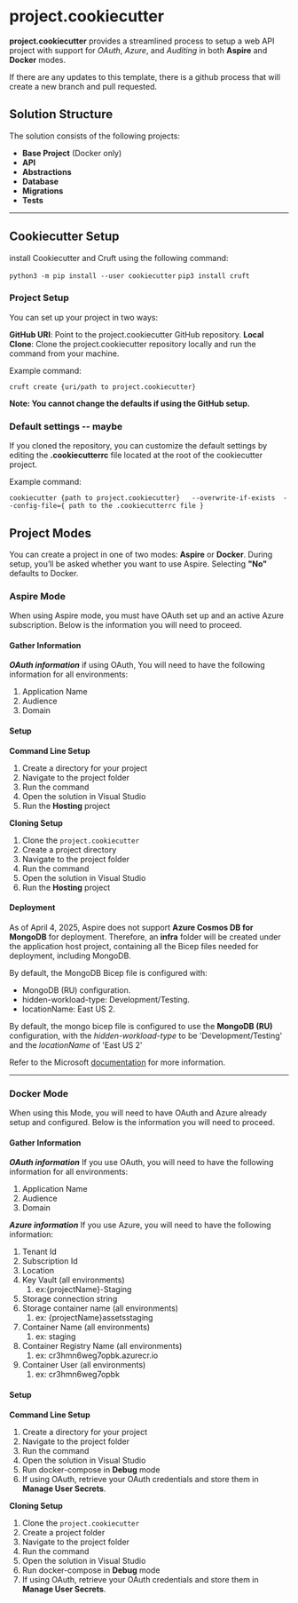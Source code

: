 # project.cookiecutter

**project.cookiecutter** provides a streamlined process to setup a web API project with support for *OAuth*, *Azure*, and *Auditing* in both **Aspire** and **Docker** modes.  

If there are any updates to this template, there is a github process that will create a new branch and pull requested.

## Solution Structure

The solution consists of the following projects:

- **Base Project** (Docker only)
- **API**
- **Abstractions**
- **Database**
- **Migrations**
- **Tests**

---

## Cookiecutter Setup

install Cookiecutter and Cruft using the following command:

 ``python3 -m pip install --user cookiecutter``
 ``pip3 install cruft``

### Project Setup

You can set up your project in two ways:

**GitHub URI**: Point to the project.cookiecutter GitHub repository.
**Local Clone**: Clone the project.cookiecutter repository locally and run the command from your machine.

Example command:

``cruft create {uri/path to project.cookiecutter}``

**Note: You cannot change the defaults if using the GitHub setup.**

### Default settings -- maybe
If you cloned the repository, you can customize the default settings by editing the **.cookiecutterrc** file located at the root of the cookiecutter project.

Example command:

``cookiecutter {path to project.cookiecutter}   --overwrite-if-exists  --config-file={ path to the .cookiecutterrc file }``


## Project Modes
You can create a project in one of two modes: **Aspire** or **Docker**. During setup, you’ll be asked whether you want to use Aspire. Selecting **"No"** defaults to Docker.

### Aspire Mode

When using Aspire mode, you must have OAuth set up and an active Azure subscription. Below is the information you will need to proceed.

#### Gather Information 

***OAuth information***
if using OAuth, You will need to have the following information for all environments:

1.  Application Name
2.  Audience
3.  Domain

#### Setup

**Command Line Setup**

1.  Create a directory for your project
2.  Navigate to the project folder
3.  Run the command
4.  Open the solution in Visual Studio
5.  Run the **Hosting** project
   
**Cloning Setup**

1.  Clone the `project.cookiecutter`
2.  Create a project directory
3.  Navigate to the project folder
4.  Run the command
5.  Open the solution in Visual Studio
6.  Run the **Hosting** project

#### Deployment

As of April 4, 2025, Aspire does not support **Azure Cosmos DB for MongoDB** for deployment. Therefore, an **infra** folder will be created under the application host project, containing all the Bicep files needed for deployment, including MongoDB.

By default, the MongoDB Bicep file is configured with:

- MongoDB (RU) configuration.
- hidden-workload-type: Development/Testing.
- locationName: East US 2.

By default, the mongo bicep file is configured to use the **MongoDB (RU)** configuration, with the  *hidden-workload-type* to be 'Development/Testing' and the *locationName* of 'East US 2'

Refer to the Microsoft [documentation](https://learn.microsoft.com/en-us/azure/cosmos-db/mongodb/manage-with-bicep) for more information.

----

### Docker Mode

When using this Mode, you will need to have OAuth and Azure already setup and configured.  Below is the information you will need to proceed.

#### Gather Information 

***OAuth information***
If you use OAuth, you will need to have the following information for all environments:

1.  Application Name
2.  Audience
3.  Domain
  
***Azure information***
If you use Azure, you will need to have the following information:

1. Tenant Id 
2. Subscription Id
3. Location
4. Key Vault (all environments) 
   1. ex:{projectName}-Staging
5. Storage connection string
6. Storage container name (all environments)
   1. ex: {projectName}assetsstaging
7. Container Name (all environments)
   1. ex: staging
8. Container Registry Name (all environments)
   1. ex: cr3hmn6weg7opbk.azurecr.io
9.  Container User (all environments)
    1.  ex: cr3hmn6weg7opbk

#### Setup 

**Command Line Setup**

1. Create a directory for your project
2. Navigate to the project folder
3. Run the command
4. Open the solution in Visual Studio
5. Run docker-compose in **Debug** mode
6. If using OAuth, retrieve your OAuth credentials and store them in **Manage User Secrets**.
   

**Cloning Setup**

1. Clone the `project.cookiecutter`
2. Create a project folder
3. Navigate to the project folder
4. Run the command
5. Open the solution in Visual Studio
6. Run docker-compose in **Debug** mode
7. If using OAuth, retrieve your OAuth credentials and store them in **Manage User Secrets**.